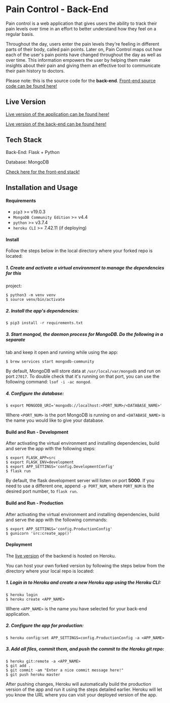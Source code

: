 # Pain Control - Back-End

Pain control is a web application that gives users the ability to track their
pain levels over time in an effort to better understand how they feel on a
regular basis.

Throughout the day, users enter the pain levels they're feeling in different
parts of their body, called pain points. Later on, Pain Control maps out how
each of the user's pain points have changed throughout the day as well as
over time. This information empowers the user by helping them make insights about
their pain and giving them an effective tool to communicate their pain history to
doctors.

Please note: this is the source code for the **back-end**. [Front-end source code can be found here!](https://github.com/mmanhard/pain_control_app)

## Live Version

[Live version of the application can be found here!](https://www.mypaincontroller.com/)

[Live version of the back-end can be found here!](https://api.mypaincontroller.com/)

## Tech Stack

Back-End: Flask + Python

Database: MongoDB

[Check here for the front-end stack!](https://github.com/mmanhard/pain_control_app#tech-stack)

## Installation and Usage

#### Requirements

* `pip3` >= v19.0.3
* `MongoDB Community Edition` >= v4.4
* `python` >= v3.7.4
* `heroku CLI` >= 7.42.11 (if deploying)

#### Install

Follow the steps below in the local directory where your forked repo is located:

##### 1. Create and activate a virtual environment to manage the dependencies for this
project:
```
$ python3 -m venv venv
$ source venv/bin/activate
```

##### 2. Install the app's dependencies:
```
$ pip3 install -r requirements.txt
```

##### 3. Start mongod, the daemon process for MongoDB. Do the following in a separate
tab and keep it open and running while using the app:
```
$ brew services start mongodb-community
```

By default, MongoDB will store data at `/usr/local/var/mongodb` and run on port
`27017`. To double check that it's running on that port, you can use the following
command: `lsof -i -ac mongod`.

##### 4. Configure the database:
```
$ export MONGODB_URI='mongodb://localhost:<PORT_NUM>/<DATABASE_NAME>'
```

Where `<PORT_NUM>` is the port MongoDB is running on and `<DATABASE_NAME>` is
the name you would like to give your database.

#### Build and Run - Development

After activating the virtual environment and installing dependencies, build and
serve the app with the following steps:
```
$ export FLASK_APP=src
$ export FLASK_ENV=development
$ export APP_SETTINGS='config.DevelopmentConfig'
$ flask run
```

By default, the flask development server will listen on port **5000**. If you
need to use a different one, append `-p PORT_NUM`, where `PORT_NUM` is the
desired port number, to `flask run`.

#### Build and Run - Production

After activating the virtual environment and installing dependencies, build and
serve the app with the following commands:
```
$ export APP_SETTINGS='config.ProductionConfig'
$ gunicorn 'src:create_app()'
```

#### Deployment

The [live version](https://api.mypaincontroller.com/) of the backend is hosted
on Heroku.

You can host your own forked version by following the steps below from the
directory where your local repo is located:

##### 1. Login in to Heroku and create a new Heroku app using the Heroku CLI:

```
$ heroku login
$ heroku create <APP_NAME>
```

Where `<APP_NAME>` is the name you have selected for your back-end application.

##### 2. Configure the app for production:

```
$ heroku config:set APP_SETTINGS=config.ProductionConfig -a <APP_NAME>
```

##### 3. Add all files, commit them, and push the commit to the Heroku git repo:

```
$ heroku git:remote -a <APP_NAME>
$ git add .
$ git commit -am "Enter a nice commit message here!"
$ git push heroku master
```

After pushing changes, Heroku will automatically build the production version
of the app and run it using the steps detailed earlier. Heroku will let you know
the URL where you can visit your deployed version of the app.